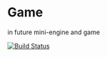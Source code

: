 # Game
in future mini-engine and game

[![Build Status](https://travis-ci.org/LumenAusf/Game.svg?branch=master)](https://travis-ci.org/LumenAusf/Game)
